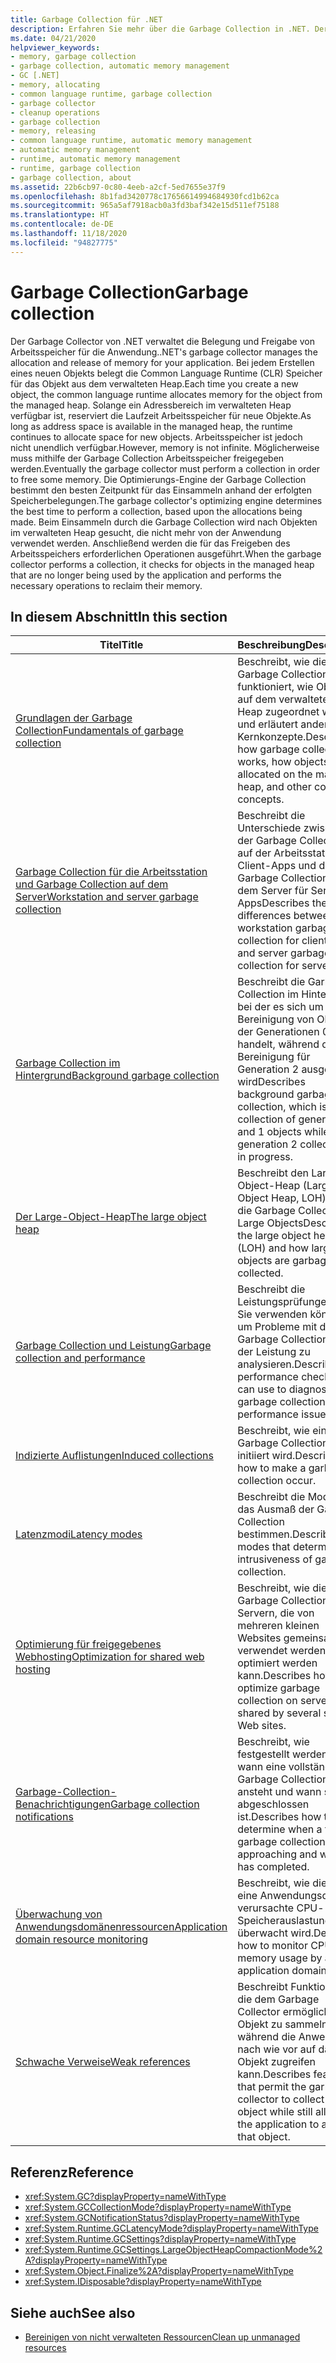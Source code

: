 ```yaml
---
title: Garbage Collection für .NET
description: Erfahren Sie mehr über die Garbage Collection in .NET. Der Garbage Collector von .NET verwaltet die Belegung und Freigabe von Arbeitsspeicher für die Anwendung.
ms.date: 04/21/2020
helpviewer_keywords:
- memory, garbage collection
- garbage collection, automatic memory management
- GC [.NET]
- memory, allocating
- common language runtime, garbage collection
- garbage collector
- cleanup operations
- garbage collection
- memory, releasing
- common language runtime, automatic memory management
- automatic memory management
- runtime, automatic memory management
- runtime, garbage collection
- garbage collection, about
ms.assetid: 22b6cb97-0c80-4eeb-a2cf-5ed7655e37f9
ms.openlocfilehash: 8b1fad3420778c17656614994684930fcd1b62ca
ms.sourcegitcommit: 965a5af7918acb0a3fd3baf342e15d511ef75188
ms.translationtype: HT
ms.contentlocale: de-DE
ms.lasthandoff: 11/18/2020
ms.locfileid: "94827775"
---
```

# <a name="garbage-collection"></a><span data-ttu-id="9ffb3-104">Garbage Collection</span><span class="sxs-lookup"><span data-stu-id="9ffb3-104">Garbage collection</span></span>

<span data-ttu-id="9ffb3-105">Der Garbage Collector von .NET verwaltet die Belegung und Freigabe von Arbeitsspeicher für die Anwendung.</span><span class="sxs-lookup"><span data-stu-id="9ffb3-105">.NET's garbage collector manages the allocation and release of memory for your application.</span></span> <span data-ttu-id="9ffb3-106">Bei jedem Erstellen eines neuen Objekts belegt die Common Language Runtime (CLR) Speicher für das Objekt aus dem verwalteten Heap.</span><span class="sxs-lookup"><span data-stu-id="9ffb3-106">Each time you create a new object, the common language runtime allocates memory for the object from the managed heap.</span></span> <span data-ttu-id="9ffb3-107">Solange ein Adressbereich im verwalteten Heap verfügbar ist, reserviert die Laufzeit Arbeitsspeicher für neue Objekte.</span><span class="sxs-lookup"><span data-stu-id="9ffb3-107">As long as address space is available in the managed heap, the runtime continues to allocate space for new objects.</span></span> <span data-ttu-id="9ffb3-108">Arbeitsspeicher ist jedoch nicht unendlich verfügbar.</span><span class="sxs-lookup"><span data-stu-id="9ffb3-108">However, memory is not infinite.</span></span> <span data-ttu-id="9ffb3-109">Möglicherweise muss mithilfe der Garbage Collection Arbeitsspeicher freigegeben werden.</span><span class="sxs-lookup"><span data-stu-id="9ffb3-109">Eventually the garbage collector must perform a collection in order to free some memory.</span></span> <span data-ttu-id="9ffb3-110">Die Optimierungs-Engine der Garbage Collection bestimmt den besten Zeitpunkt für das Einsammeln anhand der erfolgten Speicherbelegungen.</span><span class="sxs-lookup"><span data-stu-id="9ffb3-110">The garbage collector's optimizing engine determines the best time to perform a collection, based upon the allocations being made.</span></span> <span data-ttu-id="9ffb3-111">Beim Einsammeln durch die Garbage Collection wird nach Objekten im verwalteten Heap gesucht, die nicht mehr von der Anwendung verwendet werden. Anschließend werden die für das Freigeben des Arbeitsspeichers erforderlichen Operationen ausgeführt.</span><span class="sxs-lookup"><span data-stu-id="9ffb3-111">When the garbage collector performs a collection, it checks for objects in the managed heap that are no longer being used by the application and performs the necessary operations to reclaim their memory.</span></span>  
  
## <a name="in-this-section"></a><span data-ttu-id="9ffb3-112">In diesem Abschnitt</span><span class="sxs-lookup"><span data-stu-id="9ffb3-112">In this section</span></span>
  
|<span data-ttu-id="9ffb3-113">Titel</span><span class="sxs-lookup"><span data-stu-id="9ffb3-113">Title</span></span>|<span data-ttu-id="9ffb3-114">Beschreibung</span><span class="sxs-lookup"><span data-stu-id="9ffb3-114">Description</span></span>|  
|-----------|-----------------|  
|[<span data-ttu-id="9ffb3-115">Grundlagen der Garbage Collection</span><span class="sxs-lookup"><span data-stu-id="9ffb3-115">Fundamentals of garbage collection</span></span>](fundamentals.md)|<span data-ttu-id="9ffb3-116">Beschreibt, wie die Garbage Collection funktioniert, wie Objekte auf dem verwalteten Heap zugeordnet werden und erläutert andere Kernkonzepte.</span><span class="sxs-lookup"><span data-stu-id="9ffb3-116">Describes how garbage collection works, how objects are allocated on the managed heap, and other core concepts.</span></span>|  
|[<span data-ttu-id="9ffb3-117">Garbage Collection für die Arbeitsstation und Garbage Collection auf dem Server</span><span class="sxs-lookup"><span data-stu-id="9ffb3-117">Workstation and server garbage collection</span></span>](workstation-server-gc.md)|<span data-ttu-id="9ffb3-118">Beschreibt die Unterschiede zwischen der Garbage Collection auf der Arbeitsstation für Client-Apps und der Garbage Collection auf dem Server für Server-Apps</span><span class="sxs-lookup"><span data-stu-id="9ffb3-118">Describes the differences between workstation garbage collection for client apps and server garbage collection for server apps.</span></span>|
|[<span data-ttu-id="9ffb3-119">Garbage Collection im Hintergrund</span><span class="sxs-lookup"><span data-stu-id="9ffb3-119">Background garbage collection</span></span>](background-gc.md)|<span data-ttu-id="9ffb3-120">Beschreibt die Garbage Collection im Hintergrund, bei der es sich um die Bereinigung von Objekten der Generationen 0 und 1 handelt, während die Bereinigung für Generation 2 ausgeführt wird</span><span class="sxs-lookup"><span data-stu-id="9ffb3-120">Describes background garbage collection, which is the collection of generation 0 and 1 objects while generation 2 collection is in progress.</span></span>|
|[<span data-ttu-id="9ffb3-121">Der Large-Object-Heap</span><span class="sxs-lookup"><span data-stu-id="9ffb3-121">The large object heap</span></span>](large-object-heap.md)|<span data-ttu-id="9ffb3-122">Beschreibt den Large-Object-Heap (Large Object Heap, LOH) und die Garbage Collection für Large Objects</span><span class="sxs-lookup"><span data-stu-id="9ffb3-122">Describes the large object heap (LOH) and how large objects are garbage-collected.</span></span>|
|[<span data-ttu-id="9ffb3-123">Garbage Collection und Leistung</span><span class="sxs-lookup"><span data-stu-id="9ffb3-123">Garbage collection and performance</span></span>](performance.md)|<span data-ttu-id="9ffb3-124">Beschreibt die Leistungsprüfungen, die Sie verwenden können, um Probleme mit der Garbage Collection oder der Leistung zu analysieren.</span><span class="sxs-lookup"><span data-stu-id="9ffb3-124">Describes the performance checks you can use to diagnose garbage collection and performance issues.</span></span>|  
|[<span data-ttu-id="9ffb3-125">Indizierte Auflistungen</span><span class="sxs-lookup"><span data-stu-id="9ffb3-125">Induced collections</span></span>](induced.md)|<span data-ttu-id="9ffb3-126">Beschreibt, wie eine Garbage Collection initiiert wird.</span><span class="sxs-lookup"><span data-stu-id="9ffb3-126">Describes how to make a garbage collection occur.</span></span>|  
|[<span data-ttu-id="9ffb3-127">Latenzmodi</span><span class="sxs-lookup"><span data-stu-id="9ffb3-127">Latency modes</span></span>](latency.md)|<span data-ttu-id="9ffb3-128">Beschreibt die Modi, die das Ausmaß der Garbage Collection bestimmen.</span><span class="sxs-lookup"><span data-stu-id="9ffb3-128">Describes the modes that determine the intrusiveness of garbage collection.</span></span>|  
|[<span data-ttu-id="9ffb3-129">Optimierung für freigegebenes Webhosting</span><span class="sxs-lookup"><span data-stu-id="9ffb3-129">Optimization for shared web hosting</span></span>](optimization-for-shared-web-hosting.md)|<span data-ttu-id="9ffb3-130">Beschreibt, wie die Garbage Collection auf Servern, die von mehreren kleinen Websites gemeinsam verwendet werden, optimiert werden kann.</span><span class="sxs-lookup"><span data-stu-id="9ffb3-130">Describes how to optimize garbage collection on servers shared by several small Web sites.</span></span>|  
|[<span data-ttu-id="9ffb3-131">Garbage-Collection-Benachrichtigungen</span><span class="sxs-lookup"><span data-stu-id="9ffb3-131">Garbage collection notifications</span></span>](notifications.md)|<span data-ttu-id="9ffb3-132">Beschreibt, wie festgestellt werden kann, wann eine vollständige Garbage Collection ansteht und wann sie abgeschlossen ist.</span><span class="sxs-lookup"><span data-stu-id="9ffb3-132">Describes how to determine when a full garbage collection is approaching and when it has completed.</span></span>|  
|[<span data-ttu-id="9ffb3-133">Überwachung von Anwendungsdomänenressourcen</span><span class="sxs-lookup"><span data-stu-id="9ffb3-133">Application domain resource monitoring</span></span>](app-domain-resource-monitoring.md)|<span data-ttu-id="9ffb3-134">Beschreibt, wie die durch eine Anwendungsdomäne verursachte CPU- und Speicherauslastung überwacht wird.</span><span class="sxs-lookup"><span data-stu-id="9ffb3-134">Describes how to monitor CPU and memory usage by an application domain.</span></span>|  
|[<span data-ttu-id="9ffb3-135">Schwache Verweise</span><span class="sxs-lookup"><span data-stu-id="9ffb3-135">Weak references</span></span>](weak-references.md)|<span data-ttu-id="9ffb3-136">Beschreibt Funktionen, die dem Garbage Collector ermöglichen, ein Objekt zu sammeln, während die Anwendung nach wie vor auf das Objekt zugreifen kann.</span><span class="sxs-lookup"><span data-stu-id="9ffb3-136">Describes features that permit the garbage collector to collect an object while still allowing the application to access that object.</span></span>|  
  
## <a name="reference"></a><span data-ttu-id="9ffb3-137">Referenz</span><span class="sxs-lookup"><span data-stu-id="9ffb3-137">Reference</span></span>

- <xref:System.GC?displayProperty=nameWithType>  
- <xref:System.GCCollectionMode?displayProperty=nameWithType>  
- <xref:System.GCNotificationStatus?displayProperty=nameWithType>  
- <xref:System.Runtime.GCLatencyMode?displayProperty=nameWithType>  
- <xref:System.Runtime.GCSettings?displayProperty=nameWithType>  
- <xref:System.Runtime.GCSettings.LargeObjectHeapCompactionMode%2A?displayProperty=nameWithType>  
- <xref:System.Object.Finalize%2A?displayProperty=nameWithType>  
- <xref:System.IDisposable?displayProperty=nameWithType>  
  
## <a name="see-also"></a><span data-ttu-id="9ffb3-138">Siehe auch</span><span class="sxs-lookup"><span data-stu-id="9ffb3-138">See also</span></span>

- [<span data-ttu-id="9ffb3-139">Bereinigen von nicht verwalteten Ressourcen</span><span class="sxs-lookup"><span data-stu-id="9ffb3-139">Clean up unmanaged resources</span></span>](unmanaged.md)
